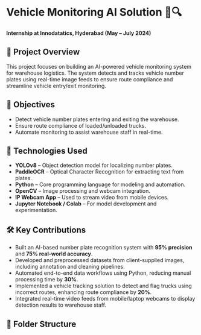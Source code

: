 # Vehicle Monitoring AI Solution 🚚🔍  
**Internship at Innodatatics, Hyderabad (May – July 2024)**

## 📌 Project Overview
This project focuses on building an AI-powered vehicle monitoring system for warehouse logistics. The system detects and tracks vehicle number plates using real-time image feeds to ensure route compliance and streamline vehicle entry/exit monitoring.

## 🎯 Objectives
- Detect vehicle number plates entering and exiting the warehouse.
- Ensure route compliance of loaded/unloaded trucks.
- Automate monitoring to assist warehouse staff in real-time.

## 🧠 Technologies Used
- **YOLOv8** – Object detection model for localizing number plates.
- **PaddleOCR** – Optical Character Recognition for extracting text from plates.
- **Python** – Core programming language for modeling and automation.
- **OpenCV** – Image processing and webcam integration.
- **IP Webcam App** – Used to stream video from mobile devices.
- **Jupyter Notebook / Colab** – For model development and experimentation.

## 🛠️ Key Contributions
- Built an AI-based number plate recognition system with **95% precision** and **75% real-world accuracy**.
- Developed and preprocessed datasets from client-supplied images, including annotation and cleaning pipelines.
- Automated end-to-end data workflows using Python, reducing manual processing time by **30%**.
- Implemented a vehicle tracking solution to detect and flag trucks using incorrect routes, enhancing route compliance by **20%**.
- Integrated real-time video feeds from mobile/laptop webcams to display detection results to warehouse staff.

## 📁 Folder Structure
